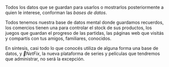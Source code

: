 Todos los datos que se guardan para usarlos o mostrarlos posteriormente a quien le interese, conforman las _bases de datos_. 

Todos tenemos nuestra base de datos mental donde guardamos recuerdos, los comercios tienen una para controlar el stock de sus productos, los juegos que guardan el progreso de las partidas, las páginas web que visitás y compartís con tus amigos, familiares, conocidos. 

En síntesis, casi todo lo que conocés utiliza de alguna forma una base de datos, y *:movie_camera:*_NetFix_, la nueva plataforma de series y películas que tendremos que administrar, no será la excepción.